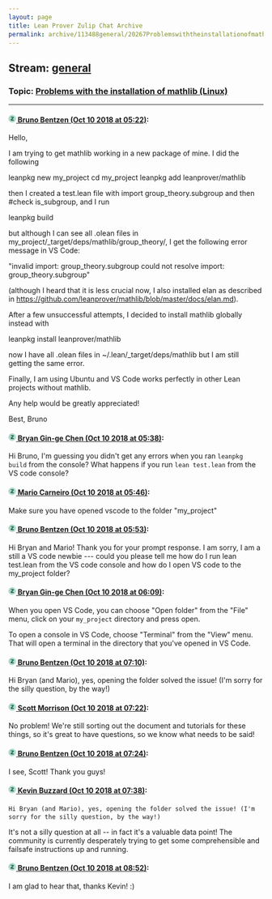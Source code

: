 ```yaml
---
layout: page
title: Lean Prover Zulip Chat Archive 
permalink: archive/113488general/20267ProblemswiththeinstallationofmathlibLinux.html
---
```


## Stream: [general](index.html)
### Topic: [Problems with the installation of mathlib (Linux)](20267ProblemswiththeinstallationofmathlibLinux.html)

---

#### [![Click to go to Zulip](../../assets/img/zulip2.png) Bruno Bentzen (Oct 10 2018 at 05:22)](https://leanprover.zulipchat.com/#narrow/stream/113488-general/topic/Problems%20with%20the%20installation%20of%20mathlib%20%28Linux%29/near/135515887):
Hello,

I am trying to get mathlib working in a new package of mine. I did the following

  leanpkg new my_project
  cd my_project
  leanpkg add leanprover/mathlib

then I created a test.lean file with import group_theory.subgroup and then #check is_subgroup, and I run

  leanpkg build

but although I can see all .olean files in my_project/_target/deps/mathlib/group_theory/, I get the following error message in VS Code: 

"invalid import: group_theory.subgroup
 could not resolve import: group_theory.subgroup"

(although I heard that it is less crucial now, I also installed elan as described in https://github.com/leanprover/mathlib/blob/master/docs/elan.md).

After a few unsuccessful attempts, I decided to install mathlib globally instead with

  leanpkg install leanprover/mathlib

now I have all .olean files in ~/.lean/_target/deps/mathlib but I am still getting the same error.

Finally, I am using Ubuntu and VS Code works perfectly in other Lean projects without mathlib.

Any help would be greatly appreciated!

Best,
Bruno

#### [![Click to go to Zulip](../../assets/img/zulip2.png) Bryan Gin-ge Chen (Oct 10 2018 at 05:38)](https://leanprover.zulipchat.com/#narrow/stream/113488-general/topic/Problems%20with%20the%20installation%20of%20mathlib%20%28Linux%29/near/135516395):
Hi Bruno, I'm guessing you didn't get any errors when you ran `leanpkg build` from the console? What happens if you run `lean test.lean` from the VS code console?

#### [![Click to go to Zulip](../../assets/img/zulip2.png) Mario Carneiro (Oct 10 2018 at 05:46)](https://leanprover.zulipchat.com/#narrow/stream/113488-general/topic/Problems%20with%20the%20installation%20of%20mathlib%20%28Linux%29/near/135516646):
Make sure you have opened vscode to the folder "my_project"

#### [![Click to go to Zulip](../../assets/img/zulip2.png) Bruno Bentzen (Oct 10 2018 at 05:53)](https://leanprover.zulipchat.com/#narrow/stream/113488-general/topic/Problems%20with%20the%20installation%20of%20mathlib%20%28Linux%29/near/135516827):
Hi Bryan and Mario! Thank you for your prompt response. I am sorry, I am a still a VS code newbie --- could you please tell me how do I run lean test.lean from the VS code console and how do I open VS code to the my_project folder?

#### [![Click to go to Zulip](../../assets/img/zulip2.png) Bryan Gin-ge Chen (Oct 10 2018 at 06:09)](https://leanprover.zulipchat.com/#narrow/stream/113488-general/topic/Problems%20with%20the%20installation%20of%20mathlib%20%28Linux%29/near/135517351):
When you open VS Code, you can choose "Open folder" from the "File" menu, click on your `my_project` directory and press open.

To open a console in VS Code, choose "Terminal" from the "View" menu. That will open a terminal in the directory that you've opened in VS Code.

#### [![Click to go to Zulip](../../assets/img/zulip2.png) Bruno Bentzen (Oct 10 2018 at 07:10)](https://leanprover.zulipchat.com/#narrow/stream/113488-general/topic/Problems%20with%20the%20installation%20of%20mathlib%20%28Linux%29/near/135519374):
Hi Bryan (and Mario), yes, opening the folder solved the issue! (I'm sorry for the silly question, by the way!)

#### [![Click to go to Zulip](../../assets/img/zulip2.png) Scott Morrison (Oct 10 2018 at 07:22)](https://leanprover.zulipchat.com/#narrow/stream/113488-general/topic/Problems%20with%20the%20installation%20of%20mathlib%20%28Linux%29/near/135519800):
No problem! We're still sorting out the document and tutorials for these things, so it's great to have questions, so we know what needs to be said!

#### [![Click to go to Zulip](../../assets/img/zulip2.png) Bruno Bentzen (Oct 10 2018 at 07:24)](https://leanprover.zulipchat.com/#narrow/stream/113488-general/topic/Problems%20with%20the%20installation%20of%20mathlib%20%28Linux%29/near/135519874):
I see, Scott! Thank you guys!

#### [![Click to go to Zulip](../../assets/img/zulip2.png) Kevin Buzzard (Oct 10 2018 at 07:38)](https://leanprover.zulipchat.com/#narrow/stream/113488-general/topic/Problems%20with%20the%20installation%20of%20mathlib%20%28Linux%29/near/135520320):
```quote
Hi Bryan (and Mario), yes, opening the folder solved the issue! (I'm sorry for the silly question, by the way!)
```
It's not a silly question at all -- in fact it's a valuable data point! The community is currently desperately trying to get some comprehensible and failsafe instructions up and running.

#### [![Click to go to Zulip](../../assets/img/zulip2.png) Bruno Bentzen (Oct 10 2018 at 08:52)](https://leanprover.zulipchat.com/#narrow/stream/113488-general/topic/Problems%20with%20the%20installation%20of%20mathlib%20%28Linux%29/near/135522854):
I am glad to hear that, thanks Kevin! :)

